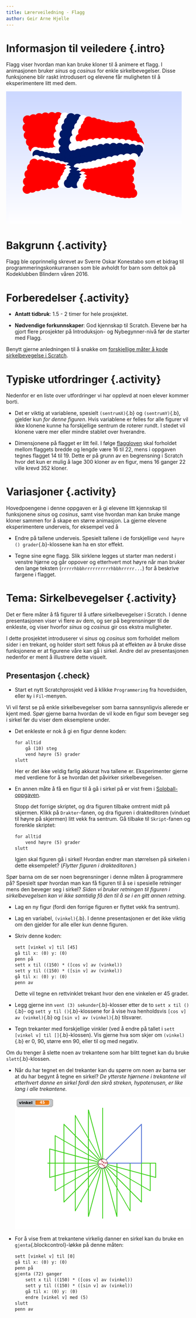 ```yaml
---
title: Lærerveiledning - Flagg
author: Geir Arne Hjelle
---
```


# Informasjon til veiledere {.intro}

Flagg viser hvordan man kan bruke kloner til å animere et flagg. I animasjonen
bruker _sinus_ og _cosinus_ for enkle sirkelbevegelser. Disse funksjonene blir
raskt introdusert og elevene får muligheten til å eksperimentere litt med dem.

![](flagg.png)

# Bakgrunn {.activity}

Flagg ble opprinnelig skrevet av Sverre Oskar Konestabo som et bidrag til
programmeringskonkurransen som ble avholdt for barn som deltok på Kodeklubben
Blindern våren 2016.

# Forberedelser {.activity}

+ __Antatt tidbruk__: 1.5 - 2 timer for hele prosjektet.

+ __Nødvendige forkunnskaper__: God kjennskap til Scratch. Elevene bør ha gjort
  flere prosjekter på Introduksjon- og Nybegynner-nivå før de starter med Flagg.

Benytt gjerne anledningen til å snakke om
[forskjellige måter å kode sirkelbevegelse i Scratch](#tema-sirkelbevegelser).

# Typiske utfordringer {.activity}

Nedenfor er en liste over utfordringer vi har opplevd at noen elever
kommer borti.

+ Det er viktig at variablene, spesielt `(sentrumX)`{.b} og `(sentrumY)`{.b},
  gjelder kun _for denne figuren_. Hvis variablene er felles for alle figurer
  vil ikke klonene kunne ha forskjellige sentrum de roterer rundt. I stedet vil
  klonene være mer eller mindre stablet over hverandre.

+ Dimensjonene på flagget er litt feil. I følge
  [flaggloven](https://lovdata.no/dokument/NL/lov/1898-12-10-1) skal forholdet
  mellom flaggets bredde og lengde være 16 til 22, mens i oppgaven tegnes
  flagget 14 til 19. Dette er på grunn av en begrensning i Scratch hvor det kun
  er mulig å lage 300 kloner av en figur, mens 16 ganger 22 ville krevd 352
  kloner.

# Variasjoner {.activity}

Hovedpoengene i denne oppgaven er å gi elevene litt kjennskap til funksjonene
_sinus_ og _cosinus_, samt vise hvordan man kan bruke mange kloner sammen for å
skape en større animasjon. La gjerne elevene eksperimentere underveis, for
eksempel ved å

+ Endre på tallene underveis. Spesielt tallene i de forskjellige `vend høyre ()
  grader`{.b}-klossene kan ha en stor effekt.

+ Tegne sine egne flagg. Slik sirklene legges ut starter man nederst i venstre
  hjørne og går oppover og etterhvert mot høyre når man bruker den lange teksten
  (`rrrrrhbbhrrrrrrrrrrhbbhrrrrr...`) for å beskrive fargene i flagget.


# Tema: Sirkelbevegelser {.activity}

Det er flere måter å få figurer til å utføre sirkelbevegelser i Scratch. I denne
presentasjonen viser vi flere av dem, og ser på begrensninger til de enkleste,
og viser hvorfor _sinus_ og _cosinus_ gir oss ekstra muligheter.

I dette prosjektet introduserer vi _sinus_ og _cosinus_ som forholdet mellom
sider i en trekant, og holder stort sett fokus på at effekten av å bruke disse
funksjonene er at figurene våre kan gå i sirkel. Andre del av presentasjonen
nedenfor er ment å illustrere dette visuelt.

## Presentasjon {.check}

+ Start et nytt Scratchprosjekt ved å klikke `Programmering` fra
  hovedsiden, eller `Ny` i `Fil`-menyen.

Vi vil først se på enkle sirkelbevegelser som barna sannsynligvis allerede er
kjent med. Spør gjerne barna hvordan de vil kode en figur som beveger seg i
sirkel før du viser dem eksemplene under.

+ Det enkleste er nok å gi en figur denne koden:

  ```blocks
  for alltid
      gå (10) steg
      vend høyre (5) grader
  slutt
  ```

  Her er det ikke veldig farlig akkurat hva tallene er. Eksperimenter gjerne med
  verdiene for å se hvordan det påvirker sirkelbevegelsen.

+ En annen måte å få en figur til å gå i sirkel på er vist frem i
  [Soloball-oppgaven](../soloball/soloball.html).

  Stopp det forrige skriptet, og dra figuren tilbake omtrent midt på
  skjermen. Klikk på `Drakter`-fanen, og dra figuren i drakteditoren (vinduet
  til høyre på skjermen) litt vekk fra sentrum. Gå tilbake til `Skript`-fanen og
  forenkle skriptet:

  ```blocks
  for alltid
      vend høyre (5) grader
  slutt
  ```

  Igjen skal figuren gå i sirkel! Hvordan endrer man størrelsen på sirkelen i
  dette eksempelet? (_Flytter figuren i drakteditoren._)

Spør barna om de ser noen begrensninger i denne måten å programmere på?
Spesielt spør hvordan man kan få figuren til å se i spesielle retninger mens den
beveger seg i sirkel? _Siden vi bruker retningen til figuren i sirkelbevegelsen
kan vi ikke samtidig få den til å se i en gitt annen retning._

+ Lag en ny figur (fordi den forrige figuren er flyttet vekk fra sentrum).

+ Lag en variabel, `(vinkel)`{.b}. I denne presentasjonen er det ikke viktig om
  den gjelder for alle eller kun denne figuren.

+ Skriv denne koden:

  ```blocks
  sett [vinkel v] til [45]
  gå til x: (0) y: (0)
  penn på
  sett x til ((150) * ([cos v] av (vinkel))
  sett y til ((150) * ([sin v] av (vinkel))
  gå til x: (0) y: (0)
  penn av
  ```

  Dette vil tegne en rettvinklet trekant hvor den ene vinkelen er 45 grader.

+ Legg gjerne inn `vent (3) sekunder`{.b}-klosser etter de to `sett x til
  ()`{.b}- og `sett y til ()`{.b}-klossene for å vise hva henholdsvis `[cos v]
  av (vinkel)`{.b} og `[sin v] av (vinkel)`{.b} tilsvarer.

+ Tegn trekanter med forskjellige vinkler (ved å endre på tallet i `sett
  [vinkel v] til []`{.b}-klossen). Vis gjerne hva som skjer om `(vinkel)`{.b} er
  0, 90, større enn 90, eller til og med negativ.

Om du trenger å slette noen av trekantene som har blitt tegnet kan du bruke
`slett`{.b}-klossen.

+ Når du har tegnet en del trekanter kan du spørre om noen av barna ser at du
  har begynt å tegne en sirkel? _De ytterste hjørnene i trekantene vil
  etterhvert danne en sirkel fordi den skrå streken, hypotenusen, er like lang i
  alle trekantene._

  ![](sirkel_trekant.png)

+ For å vise frem at trekantene virkelig danner en sirkel kan du bruke en
  `gjenta`{.blockcontrol}-løkke på denne måten:

  ```blocks
  sett [vinkel v] til [0]
  gå til x: (0) y: (0)
  penn på
  gjenta (72) ganger
      sett x til ((150) * ([cos v] av (vinkel))
      sett y til ((150) * ([sin v] av (vinkel))
      gå til x: (0) y: (0)
      endre [vinkel v] med (5)
  slutt
  penn av
  ```

